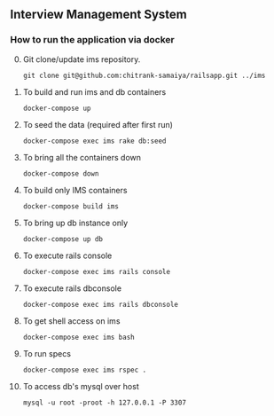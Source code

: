 ## Interview Management System

### How to  run the application via docker
0. Git clone/update ims repository. 
    
    ```git clone git@github.com:chitrank-samaiya/railsapp.git ../ims```


1. To build and run ims and db containers 
    
    ```docker-compose up```

2. To seed the data (required after first run) 
    
    ```docker-compose exec ims rake db:seed```

3. To bring all the containers down 
    
    ```docker-compose down```

4. To build only IMS containers 
    
    ```docker-compose build ims```

5. To bring up db instance only 
    
    ```docker-compose up db```

6. To execute rails console 
    
    ```docker-compose exec ims rails console```

6. To execute rails dbconsole 
    
    ```docker-compose exec ims rails dbconsole```

7. To get shell access on ims 
    
    ```docker-compose exec ims bash```

7. To run specs 
    
    ```docker-compose exec ims rspec .```

8. To access db's mysql over host 
    
    ```mysql -u root -proot -h 127.0.0.1 -P 3307```
